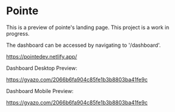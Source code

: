# Pointe

This is a preview of pointe's landing page. This project is a work in progress.

The dashboard can be accessed by navigating to '/dashboard'.



https://pointedev.netlify.app/



Dashboard Desktop Preview:

https://gyazo.com/2066b6fa904c85fe1b3b8803ba41fe9c

Dashboard Mobile Preview: 

https://gyazo.com/2066b6fa904c85fe1b3b8803ba41fe9c

